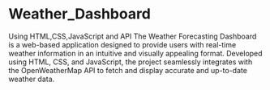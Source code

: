 # Weather_Dashboard
Using HTML,CSS,JavaScript and API
The Weather Forecasting Dashboard is a web-based application designed to provide users with real-time weather information in an intuitive and visually appealing format. Developed using HTML, CSS, and JavaScript, the project seamlessly integrates with the OpenWeatherMap API to fetch and display accurate and up-to-date weather data.
